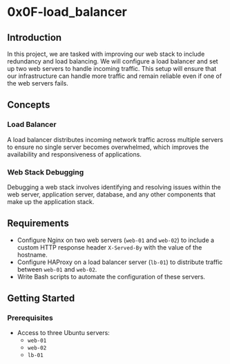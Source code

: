 # 0x0F-load_balancer

## Introduction

In this project, we are tasked with improving our web stack to include redundancy and load balancing. We will configure a load balancer and set up two web servers to handle incoming traffic. This setup will ensure that our infrastructure can handle more traffic and remain reliable even if one of the web servers fails.

## Concepts

### Load Balancer

A load balancer distributes incoming network traffic across multiple servers to ensure no single server becomes overwhelmed, which improves the availability and responsiveness of applications.

### Web Stack Debugging

Debugging a web stack involves identifying and resolving issues within the web server, application server, database, and any other components that make up the application stack.

## Requirements

- Configure Nginx on two web servers (`web-01` and `web-02`) to include a custom HTTP response header `X-Served-By` with the value of the hostname.
- Configure HAProxy on a load balancer server (`lb-01`) to distribute traffic between `web-01` and `web-02`.
- Write Bash scripts to automate the configuration of these servers.

## Getting Started

### Prerequisites

- Access to three Ubuntu servers:
  - `web-01`
  - `web-02`
  - `lb-01`
